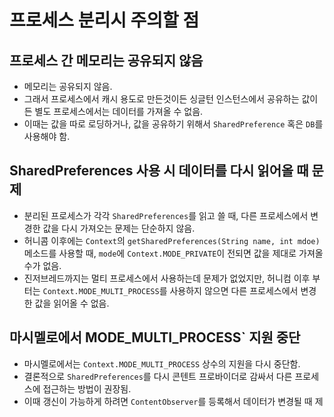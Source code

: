 # 프로세스 분리시 주의할 점
## 프로세스 간 메모리는 공유되지 않음
* 메모리는 공유되지 않음.
* 그래서 프로세스에서 캐시 용도로 만든것이든 싱글턴 인스턴스에서 공유하는 값이든 별도 프로세스에서는 데이터를 가져올 수 없음.
* 이때는 값을 따로 로딩하거나, 값을 공유하기 위해서 `SharedPreference` 혹은 `DB`를 사용해야 함.

## SharedPreferences 사용 시 데이터를 다시 읽어올 때 문제
* 분리된 프로세스가 각각 `SharedPreferences`를 읽고 쓸 때, 다른 프로세스에서 변경한 값을 다시 가져오는 문제는 단순하지 않음.
* 허니콤 이후에는 `Context`의 `getSharedPreferences(String name, int mdoe)` 메소드를 사용할 때, `mode`에 `Context.MODE_PRIVATE`이 전되면 값을 제대로 가져올 수가 없음.
* 진저브레드까지는 멀티 프로세스에서 사용하는데 문제가 없었지만, 허니컴 이후 부터는 `Context.MODE_MULTI_PROCESS`를 사용하지 않으면 다른 프로세스에서 변경한 값을 읽어올 수 없음.

## 마시멜로에서 MODE_MULTI_PROCESS` 지원 중단
* 마시멜로에서는 `Context.MODE_MULTI_PROCESS` 상수의 지원을 다시 중단함.
* 결론적으로 `SharedPreferences`를 다시 콘텐트 프로바이더로 감싸서 다른 프로세스에 접근하는 방법이 권장됨.
* 이때 갱신이 가능하게 하려면 `ContentObserver`를 등록해서 데이터가 변경될 때 제